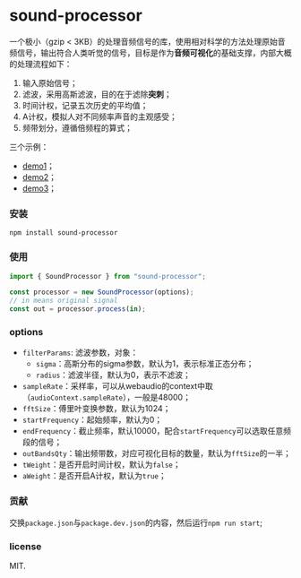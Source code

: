 # sound-processor

一个极小（gzip < 3KB）的处理音频信号的库，使用相对科学的方法处理原始音频信号，输出符合人类听觉的信号，目标是作为**音频可视化**的基础支撑，内部大概的处理流程如下：

1. 输入原始信号；
2. 滤波，采用高斯滤波，目的在于滤除**突刺**；
3. 时间计权，记录五次历史的平均值；
4. A计权，模拟人对不同频率声音的主观感受；
5. 频带划分，遵循倍频程的算式；

三个示例：
- [demo1](https://woshizja.github.io/sound-processor/public/bar.html)；
- [demo2](https://woshizja.github.io/sound-processor/public/circle.html)；
- [demo3](https://woshizja.github.io/sound-processor/public/dot.html)；

### 安装
```
npm install sound-processor
```

### 使用
``` javascript
import { SoundProcessor } from "sound-processor";

const processor = new SoundProcessor(options);
// in means original signal
const out = processor.process(in);
```

### options
- `filterParams`: 滤波参数，对象：
    - `sigma`：高斯分布的sigma参数，默认为1，表示标准正态分布；
    - `radius`：滤波半径，默认为0，表示不滤波；
- `sampleRate`：采样率，可以从webaudio的context中取（`audioContext.sampleRate`），一般是48000；
- `fftSize`：傅里叶变换参数，默认为1024；
- `startFrequency`：起始频率，默认为0；
- `endFrequency`：截止频率，默认10000，配合`startFrequency`可以选取任意频段的信号；
- `outBandsQty`：输出频带数，对应可视化目标的数量，默认为`fftSize`的一半；
- `tWeight`：是否开启时间计权，默认为`false`；
- `aWeight`：是否开启A计权，默认为`true`；


### 贡献
交换`package.json`与`package.dev.json`的内容，然后运行`npm run start`;

### license
MIT.